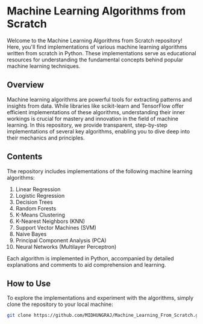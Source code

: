 # Machine Learning Algorithms from Scratch

Welcome to the Machine Learning Algorithms from Scratch repository! Here, you'll find implementations of various machine learning algorithms written from scratch in Python. These implementations serve as educational resources for understanding the fundamental concepts behind popular machine learning techniques.

## Overview

Machine learning algorithms are powerful tools for extracting patterns and insights from data. While libraries like scikit-learn and TensorFlow offer efficient implementations of these algorithms, understanding their inner workings is crucial for mastery and innovation in the field of machine learning. In this repository, we provide transparent, step-by-step implementations of several key algorithms, enabling you to dive deep into their mechanics and principles.

## Contents

The repository includes implementations of the following machine learning algorithms:

1. Linear Regression
2. Logistic Regression
4. Decision Trees
5. Random Forests
6. K-Means Clustering
3. K-Nearest Neighbors (KNN)
7. Support Vector Machines (SVM)
8. Naive Bayes
9. Principal Component Analysis (PCA)
10. Neural Networks (Multilayer Perceptron)

Each algorithm is implemented in Python, accompanied by detailed explanations and comments to aid comprehension and learning.

## How to Use

To explore the implementations and experiment with the algorithms, simply clone the repository to your local machine:

```bash
git clone https://github.com/MIDHUNGRAJ/Machine_Learning_From_Scratch.git
```
